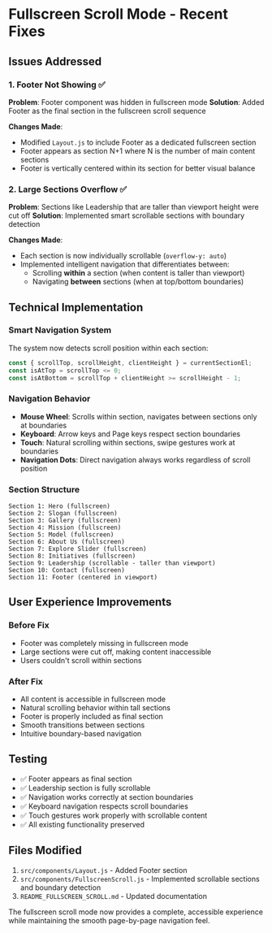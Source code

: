 # Fullscreen Scroll Mode - Recent Fixes

## Issues Addressed

### 1. Footer Not Showing ✅
**Problem**: Footer component was hidden in fullscreen mode
**Solution**: Added Footer as the final section in the fullscreen scroll sequence

**Changes Made**:
- Modified `Layout.js` to include Footer as a dedicated fullscreen section
- Footer appears as section N+1 where N is the number of main content sections
- Footer is vertically centered within its section for better visual balance

### 2. Large Sections Overflow ✅ 
**Problem**: Sections like Leadership that are taller than viewport height were cut off
**Solution**: Implemented smart scrollable sections with boundary detection

**Changes Made**:
- Each section is now individually scrollable (`overflow-y: auto`)
- Implemented intelligent navigation that differentiates between:
  - Scrolling **within** a section (when content is taller than viewport)
  - Navigating **between** sections (when at top/bottom boundaries)

## Technical Implementation

### Smart Navigation System
The system now detects scroll position within each section:

```javascript
const { scrollTop, scrollHeight, clientHeight } = currentSectionEl;
const isAtTop = scrollTop <= 0;
const isAtBottom = scrollTop + clientHeight >= scrollHeight - 1;
```

### Navigation Behavior
- **Mouse Wheel**: Scrolls within section, navigates between sections only at boundaries
- **Keyboard**: Arrow keys and Page keys respect section boundaries
- **Touch**: Natural scrolling within sections, swipe gestures work at boundaries
- **Navigation Dots**: Direct navigation always works regardless of scroll position

### Section Structure
```
Section 1: Hero (fullscreen)
Section 2: Slogan (fullscreen) 
Section 3: Gallery (fullscreen)
Section 4: Mission (fullscreen)
Section 5: Model (fullscreen)
Section 6: About Us (fullscreen)
Section 7: Explore Slider (fullscreen)
Section 8: Initiatives (fullscreen)
Section 9: Leadership (scrollable - taller than viewport)
Section 10: Contact (fullscreen)
Section 11: Footer (centered in viewport)
```

## User Experience Improvements

### Before Fix
- Footer was completely missing in fullscreen mode
- Large sections were cut off, making content inaccessible
- Users couldn't scroll within sections

### After Fix
- All content is accessible in fullscreen mode
- Natural scrolling behavior within tall sections
- Footer is properly included as final section
- Smooth transitions between sections
- Intuitive boundary-based navigation

## Testing
- ✅ Footer appears as final section
- ✅ Leadership section is fully scrollable
- ✅ Navigation works correctly at section boundaries
- ✅ Keyboard navigation respects scroll boundaries
- ✅ Touch gestures work properly with scrollable content
- ✅ All existing functionality preserved

## Files Modified
1. `src/components/Layout.js` - Added Footer section
2. `src/components/FullscreenScroll.js` - Implemented scrollable sections and boundary detection
3. `README_FULLSCREEN_SCROLL.md` - Updated documentation

The fullscreen scroll mode now provides a complete, accessible experience while maintaining the smooth page-by-page navigation feel.